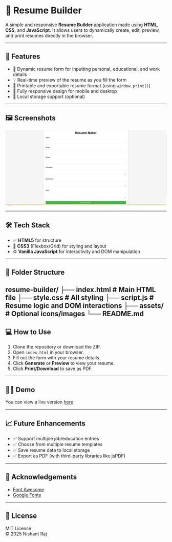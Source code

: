 # 📄 Resume Builder

A simple and responsive **Resume Builder** application made using **HTML**, **CSS**, and **JavaScript**. It allows users to dynamically create, edit, preview, and print resumes directly in the browser.

---

## 🚀 Features

- 📝 Dynamic resume form for inputting personal, educational, and work details
- 💡 Real-time preview of the resume as you fill the form
- 🎨 Printable and exportable resume format (using `window.print()`)
- 📱 Fully responsive design for mobile and desktop
- 💾 Local storage support (optional)

---

## 🖼️ Screenshots

![Resume Builder Screenshot](https://github.com/NishantSingh2964/Resume-Builder/blob/main/Screenshot%20(45).png)

---

## 🛠️ Tech Stack

- ✅ **HTML5** for structure
- 🎨 **CSS3** (Flexbox/Grid) for styling and layout
- ⚙️ **Vanilla JavaScript** for interactivity and DOM manipulation

---

## 📂 Folder Structure

resume-builder/
├── index.html # Main HTML file
├── style.css # All styling
├── script.js # Resume logic and DOM interactions
├── assets/ # Optional icons/images
└── README.md
---

## 💻 How to Use

1. Clone the repository or download the ZIP.
2. Open `index.html` in your browser.
3. Fill out the form with your resume details.
4. Click **Generate** or **Preview** to view your resume.
5. Click **Print/Download** to save as PDF.

---

## 🧑‍💻 Demo

You can view a live version [here](https://resume-builder-seven-omega.vercel.app/) 

---

## 📈 Future Enhancements

- ✅ Support multiple job/education entries
- ✅ Choose from multiple resume templates
- ✅ Save resume data to local storage
- ✅ Export as PDF (with third-party libraries like jsPDF)

---

## 🙌 Acknowledgements

- [Font Awesome](https://fontawesome.com/) 
- [Google Fonts](https://fonts.google.com/) 

---

## 📄 License

MIT License  
© 2025 Nishant Raj
